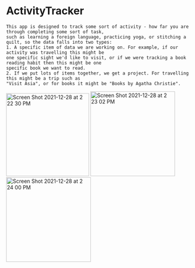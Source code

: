 # ActivityTracker
    This app is designed to track some sort of activity - how far you are through completing some sort of task,
    such as learning a foreign language, practicing yoga, or stitching a quilt, so the data falls into two types: 
    1. A specific item of data we are working on. For example, if our activity was travelling this might be
    one specific sight we'd like to visit, or if we were tracking a book reading habit then this might be one 
    specific book we want to read.
    2. If we put lots of items together, we get a project. For travelling this might be a trip such as 
    "Visit Asia", or for books it might be "Books by Agatha Christie".


<img width="224" alt="Screen Shot 2021-12-28 at 2 22 30 PM" src="https://user-images.githubusercontent.com/42633200/147611368-c6577cac-6576-4751-a993-bef5b1d75c20.png">

<img width="229" alt="Screen Shot 2021-12-28 at 2 23 02 PM" src="https://user-images.githubusercontent.com/42633200/147611394-9a0cee35-bff2-48ba-91cc-3112fb2ff608.png">

<img width="229" alt="Screen Shot 2021-12-28 at 2 24 00 PM" src="https://user-images.githubusercontent.com/42633200/147611458-7375f1c6-6a2d-41a4-870b-aa34f427b38c.png">

